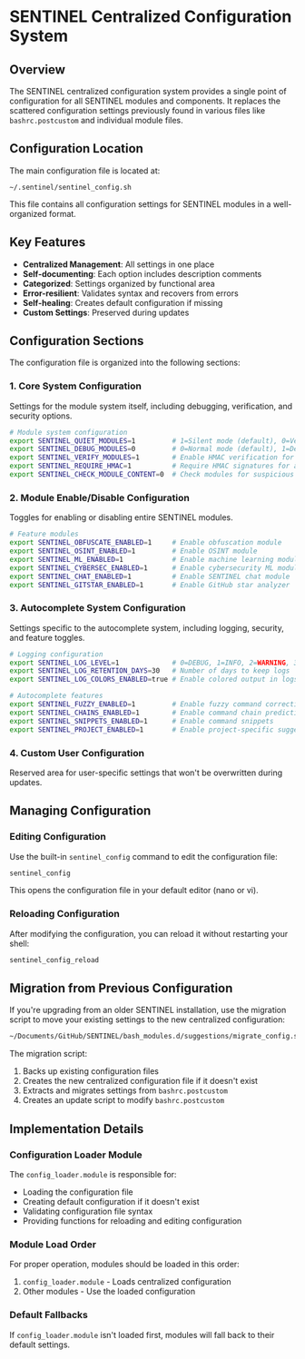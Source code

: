 # SENTINEL Centralized Configuration System

## Overview

The SENTINEL centralized configuration system provides a single point of configuration for all SENTINEL modules and components. It replaces the scattered configuration settings previously found in various files like `bashrc.postcustom` and individual module files.

## Configuration Location

The main configuration file is located at:
```
~/.sentinel/sentinel_config.sh
```

This file contains all configuration settings for SENTINEL modules in a well-organized format.

## Key Features

- **Centralized Management**: All settings in one place
- **Self-documenting**: Each option includes description comments
- **Categorized**: Settings organized by functional area
- **Error-resilient**: Validates syntax and recovers from errors
- **Self-healing**: Creates default configuration if missing
- **Custom Settings**: Preserved during updates

## Configuration Sections

The configuration file is organized into the following sections:

### 1. Core System Configuration

Settings for the module system itself, including debugging, verification, and security options.

```bash
# Module system configuration
export SENTINEL_QUIET_MODULES=1         # 1=Silent mode (default), 0=Verbose mode
export SENTINEL_DEBUG_MODULES=0         # 0=Normal mode (default), 1=Debug mode 
export SENTINEL_VERIFY_MODULES=1        # Enable HMAC verification for modules
export SENTINEL_REQUIRE_HMAC=1          # Require HMAC signatures for all modules
export SENTINEL_CHECK_MODULE_CONTENT=0  # Check modules for suspicious patterns
```

### 2. Module Enable/Disable Configuration

Toggles for enabling or disabling entire SENTINEL modules.

```bash
# Feature modules
export SENTINEL_OBFUSCATE_ENABLED=1     # Enable obfuscation module
export SENTINEL_OSINT_ENABLED=1         # Enable OSINT module
export SENTINEL_ML_ENABLED=1            # Enable machine learning module
export SENTINEL_CYBERSEC_ENABLED=1      # Enable cybersecurity ML module
export SENTINEL_CHAT_ENABLED=1          # Enable SENTINEL chat module
export SENTINEL_GITSTAR_ENABLED=1       # Enable GitHub star analyzer
```

### 3. Autocomplete System Configuration

Settings specific to the autocomplete system, including logging, security, and feature toggles.

```bash
# Logging configuration
export SENTINEL_LOG_LEVEL=1             # 0=DEBUG, 1=INFO, 2=WARNING, 3=ERROR, 4=CRITICAL
export SENTINEL_LOG_RETENTION_DAYS=30   # Number of days to keep logs
export SENTINEL_LOG_COLORS_ENABLED=true # Enable colored output in logs

# Autocomplete features
export SENTINEL_FUZZY_ENABLED=1         # Enable fuzzy command correction
export SENTINEL_CHAINS_ENABLED=1        # Enable command chain predictions
export SENTINEL_SNIPPETS_ENABLED=1      # Enable command snippets
export SENTINEL_PROJECT_ENABLED=1       # Enable project-specific suggestions
```

### 4. Custom User Configuration

Reserved area for user-specific settings that won't be overwritten during updates.

## Managing Configuration

### Editing Configuration

Use the built-in `sentinel_config` command to edit the configuration file:

```bash
sentinel_config
```

This opens the configuration file in your default editor (nano or vi).

### Reloading Configuration

After modifying the configuration, you can reload it without restarting your shell:

```bash
sentinel_config_reload
```

## Migration from Previous Configuration

If you're upgrading from an older SENTINEL installation, use the migration script to move your existing settings to the new centralized configuration:

```bash
~/Documents/GitHub/SENTINEL/bash_modules.d/suggestions/migrate_config.sh
```

The migration script:
1. Backs up existing configuration files
2. Creates the new centralized configuration file if it doesn't exist
3. Extracts and migrates settings from `bashrc.postcustom`
4. Creates an update script to modify `bashrc.postcustom`

## Implementation Details

### Configuration Loader Module

The `config_loader.module` is responsible for:

- Loading the configuration file
- Creating default configuration if it doesn't exist
- Validating configuration file syntax
- Providing functions for reloading and editing configuration

### Module Load Order

For proper operation, modules should be loaded in this order:

1. `config_loader.module` - Loads centralized configuration
2. Other modules - Use the loaded configuration

### Default Fallbacks

If `config_loader.module` isn't loaded first, modules will fall back to their default settings. 